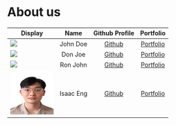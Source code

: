 # About us

Display |   Name    |             Github Profile             | Portfolio 
--------|:---------:|:--------------------------------------:|:---------:
![](https://via.placeholder.com/100.png?text=Photo) | John Doe  |     [Github](https://github.com/)      | [Portfolio](docs/team/johndoe.md)
![](https://via.placeholder.com/100.png?text=Photo) |  Don Joe  |     [Github](https://github.com/)      | [Portfolio](docs/team/johndoe.md)
![](https://via.placeholder.com/100.png?text=Photo) | Ron John  |     [Github](https://github.com/)      | [Portfolio](docs/team/johndoe.md)
![](./team/images/isaac.jpg) | Isaac Eng | [Github](https://github.com/isaaceng7) | [Portfolio](docs/team/isaacEng.md)
